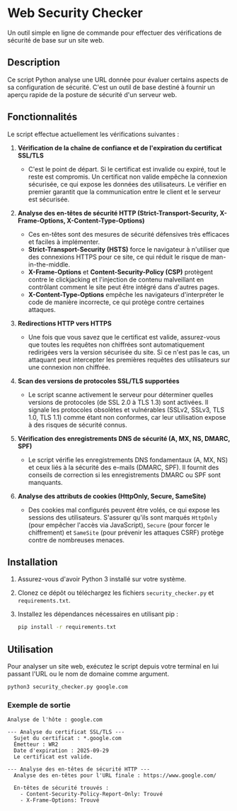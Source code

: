 # Web Security Checker

Un outil simple en ligne de commande pour effectuer des vérifications de sécurité de base sur un site web.

## Description

Ce script Python analyse une URL donnée pour évaluer certains aspects de sa configuration de sécurité. C'est un outil de base destiné à fournir un aperçu rapide de la posture de sécurité d'un serveur web.

## Fonctionnalités

Le script effectue actuellement les vérifications suivantes :

1.  **Vérification de la chaîne de confiance et de l'expiration du certificat SSL/TLS**
    *   C'est le point de départ. Si le certificat est invalide ou expiré, tout le reste est compromis. Un certificat non valide empêche la connexion sécurisée, ce qui expose les données des utilisateurs. Le vérifier en premier garantit que la communication entre le client et le serveur est sécurisée.

2.  **Analyse des en-têtes de sécurité HTTP (Strict-Transport-Security, X-Frame-Options, X-Content-Type-Options)**
    *   Ces en-têtes sont des mesures de sécurité défensives très efficaces et faciles à implémenter.
    *   **Strict-Transport-Security (HSTS)** force le navigateur à n'utiliser que des connexions HTTPS pour ce site, ce qui réduit le risque de man-in-the-middle.
    *   **X-Frame-Options** et **Content-Security-Policy (CSP)** protègent contre le clickjacking et l'injection de contenu malveillant en contrôlant comment le site peut être intégré dans d'autres pages.
    *   **X-Content-Type-Options** empêche les navigateurs d'interpréter le code de manière incorrecte, ce qui protège contre certaines attaques.

3.  **Redirections HTTP vers HTTPS**
    *   Une fois que vous savez que le certificat est valide, assurez-vous que toutes les requêtes non chiffrées sont automatiquement redirigées vers la version sécurisée du site. Si ce n'est pas le cas, un attaquant peut intercepter les premières requêtes des utilisateurs sur une connexion non chiffrée.

4.  **Scan des versions de protocoles SSL/TLS supportées**
    *   Le script scanne activement le serveur pour déterminer quelles versions de protocoles (de SSL 2.0 à TLS 1.3) sont activées. Il signale les protocoles obsolètes et vulnérables (SSLv2, SSLv3, TLS 1.0, TLS 1.1) comme étant non conformes, car leur utilisation expose à des risques de sécurité connus.

5.  **Vérification des enregistrements DNS de sécurité (A, MX, NS, DMARC, SPF)**
    *   Le script vérifie les enregistrements DNS fondamentaux (A, MX, NS) et ceux liés à la sécurité des e-mails (DMARC, SPF). Il fournit des conseils de correction si les enregistrements DMARC ou SPF sont manquants.

6.  **Analyse des attributs de cookies (HttpOnly, Secure, SameSite)**
    *   Des cookies mal configurés peuvent être volés, ce qui expose les sessions des utilisateurs. S'assurer qu'ils sont marqués `HttpOnly` (pour empêcher l'accès via JavaScript), `Secure` (pour forcer le chiffrement) et `SameSite` (pour prévenir les attaques CSRF) protège contre de nombreuses menaces.

## Installation

1.  Assurez-vous d'avoir Python 3 installé sur votre système.
2.  Clonez ce dépôt ou téléchargez les fichiers `security_checker.py` et `requirements.txt`.
3.  Installez les dépendances nécessaires en utilisant pip :

    ```bash
    pip install -r requirements.txt
    ```

## Utilisation

Pour analyser un site web, exécutez le script depuis votre terminal en lui passant l'URL ou le nom de domaine comme argument.

```bash
python3 security_checker.py google.com
```

### Exemple de sortie

```
Analyse de l'hôte : google.com

--- Analyse du certificat SSL/TLS ---
  Sujet du certificat : *.google.com
  Émetteur : WR2
  Date d'expiration : 2025-09-29
  Le certificat est valide.

--- Analyse des en-têtes de sécurité HTTP ---
  Analyse des en-têtes pour l'URL finale : https://www.google.com/

  En-têtes de sécurité trouvés :
    - Content-Security-Policy-Report-Only: Trouvé
    - X-Frame-Options: Trouvé
```
